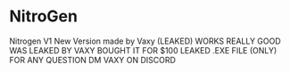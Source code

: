 # NitroGen
Nitrogen V1  New Version  made by     Vaxy     (LEAKED)
WORKS REALLY GOOD WAS LEAKED BY VAXY BOUGHT IT FOR   $100 LEAKED .EXE FILE  (ONLY) FOR ANY  QUESTION DM VAXY ON DISCORD
